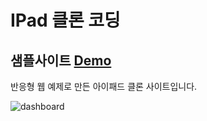 # IPad 클론 코딩 

## 샘플사이트 [Demo](https://ipad-var.vercel.app/)

반응형 웹 예제로 만든 아이패드 클론 사이트입니다.

![dashboard](http://webseed.cafe24.com/20230526_155902.png)

